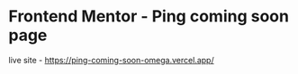 # Frontend Mentor - Ping coming soon page

live site   -    https://ping-coming-soon-omega.vercel.app/
